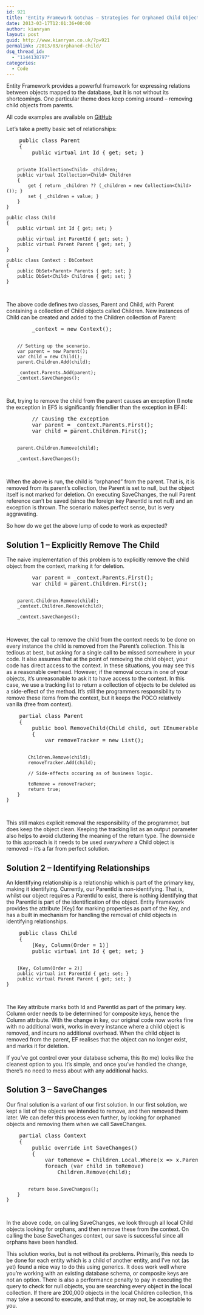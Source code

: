 ```yaml
---
id: 921
title: 'Entity Framework Gotchas – Strategies for Orphaned Child Objects'
date: 2013-03-17T12:01:36+00:00
author: kianryan
layout: post
guid: http://www.kianryan.co.uk/?p=921
permalink: /2013/03/orphaned-child/
dsq_thread_id:
  - "1144138797"
categories:
  - Code
---
```

Entity Framework provides a powerful framework for expressing relations between objects mapped to the database, but it is not without its shortcomings. One particular theme does keep coming around – removing child objects from parents.

All code examples are available on [GitHub](https://github.com/kianryan/OrphanedObjects)

Let’s take a pretty basic set of relationships:

<div>
  <pre class="brush: csharp; title: ; notranslate" title="">
    public class Parent
    {
        public virtual int Id { get; set; }

        private ICollection<Child> _children; 
        public virtual ICollection<Child> Children
        {
            get { return _children ?? (_children = new Collection<Child>()); }
            set { _children = value; }
        } 
    }

    public class Child
    {
        public virtual int Id { get; set; }

        public virtual int ParentId { get; set; }
        public virtual Parent Parent { get; set; }
    }

    public class Context : DbContext
    {
        public DbSet<Parent> Parents { get; set; }
        public DbSet<Child> Children { get; set; }
    }
</pre>
</div>

The above code defines two classes, Parent and Child, with Parent containing a collection of Child objects called Children. New instances of Child can be created and added to the Children collection of Parent:

<div>
  <pre class="brush: csharp; title: ; notranslate" title="">
        _context = new Context();

        // Setting up the scenario.
        var parent = new Parent();
        var child = new Child();
        parent.Children.Add(child);

        _context.Parents.Add(parent);
        _context.SaveChanges();
</pre>
</div>

But, trying to remove the child from the parent causes an exception (I note the exception in EF5 is significantly friendlier than the exception in EF4):

<div>
  <pre class="brush: csharp; title: ; notranslate" title="">
        // Causing the exception
        var parent = _context.Parents.First();
        var child = parent.Children.First();

        parent.Children.Remove(child);

        _context.SaveChanges();
</pre>
</div>

When the above is run, the child is “orphaned” from the parent. That is, it is removed from its parent’s collection, the Parent is set to null, but the object itself is not marked for deletion. On executing SaveChanges, the null Parent reference can’t be saved (since the foreign key ParentId is not null) and an exception is thrown. The scenario makes perfect sense, but is very aggravating.

So how do we get the above lump of code to work as expected?

## Solution 1 – Explicitly Remove The Child

The naive implementation of this problem is to explicitly remove the child object from the context, marking it for deletion.

<div>
  <pre class="brush: csharp; title: ; notranslate" title="">
        var parent = _context.Parents.First();
        var child = parent.Children.First();

        parent.Children.Remove(child);
        _context.Children.Remove(child);

        _context.SaveChanges();
</pre>
</div>

However, the call to remove the child from the context needs to be done on every instance the child is removed from the Parent’s collection. This is tedious at best, but asking for a single call to be missed somewhere in your code. It also assumes that at the point of removing the child object, your code has direct access to the context. In these situations, you may see this as a reasonable overhead. However, if the removal occurs in one of your objects, it’s unreasonable to ask it to have access to the context. In this case, we use a tracking list to return a collection of objects to be deleted as a side-effect of the method. It’s still the programmers responsibility to remove these items from the context, but it keeps the POCO relatively vanilla (free from context).

<div>
  <pre class="brush: csharp; title: ; notranslate" title="">
    partial class Parent
    {
        public bool RemoveChild(Child child, out IEnumerable<Child> toRemove)
        {
            var removeTracker = new List<Child>();

            Children.Remove(child);
            removeTracker.Add(child);

            // Side-effects occuring as of business logic.

            toRemove = removeTracker;
            return true;
        }
    }
</pre>
</div>

This still makes explicit removal the responsibility of the programmer, but does keep the object clean. Keeping the tracking list as an output parameter also helps to avoid cluttering the meaning of the return type. The downside to this approach is it needs to be used _everywhere_ a Child object is removed – it’s a far from perfect solution.

## Solution 2 – Identifying Relationships

An Identifying relationship is a relationship which is part of the primary key, making it identifying. Currently, our ParentId is non-identifying. That is, whilst our object requires a ParentId to exist, there is nothing identifying that the ParentId is part of the identification of the object. Entity Framework provides the attribute [Key] for marking properties as part of the Key, and has a built in mechanism for handling the removal of child objects in identifying relationships.

<div>
  <pre class="brush: csharp; title: ; notranslate" title="">
    public class Child
    {
        [Key, Column(Order = 1)]
        public virtual int Id { get; set; }

        [Key, Column(Order = 2)]
        public virtual int ParentId { get; set; }
        public virtual Parent Parent { get; set; }
    }
</pre>
</div>

The Key attribute marks both Id and ParentId as part of the primary key. Column order needs to be determined for composite keys, hence the Column attribute. With the change in key, our original code now works fine with no additional work, works in every instance where a child object is removed, and incurs no additional overhead. When the child object is removed from the parent, EF realises that the object can no longer exist, and marks it for deletion.

If you’ve got control over your database schema, this (to me) looks like the cleanest option to you. It’s simple, and once you’ve handled the change, there’s no need to mess about with any additional hacks.

## Solution 3 – SaveChanges

Our final solution is a variant of our first solution. In our first solution, we kept a list of the objects we intended to remove, and then removed them later. We can defer this process even further, by looking for orphaned objects and removing them when we call SaveChanges.

<div>
  <pre class="brush: csharp; title: ; notranslate" title="">
    partial class Context
    {
        public override int SaveChanges()
        {
            var toRemove = Children.Local.Where(x => x.Parent == null).ToList();
            foreach (var child in toRemove)
                Children.Remove(child);

            return base.SaveChanges();
        }
    }
</pre>
</div>

In the above code, on calling SaveChanges, we look through all local Child objects looking for orphans, and then remove these from the context. On calling the base SaveChanges context, our save is successful since all orphans have been handled.

This solution works, but is not without its problems. Primarily, this needs to be done for each entity which is a child of another entity, and I’ve not (as yet) found a nice way to do this using generics. It does work well where you’re working with an existing database schema, or composite keys are not an option. There is also a performance penalty to pay in executing the query to check for null objects, you are searching every object in the local collection. If there are 200,000 objects in the local Children collection, this may take a second to execute, and that may, or may not, be acceptable to you.